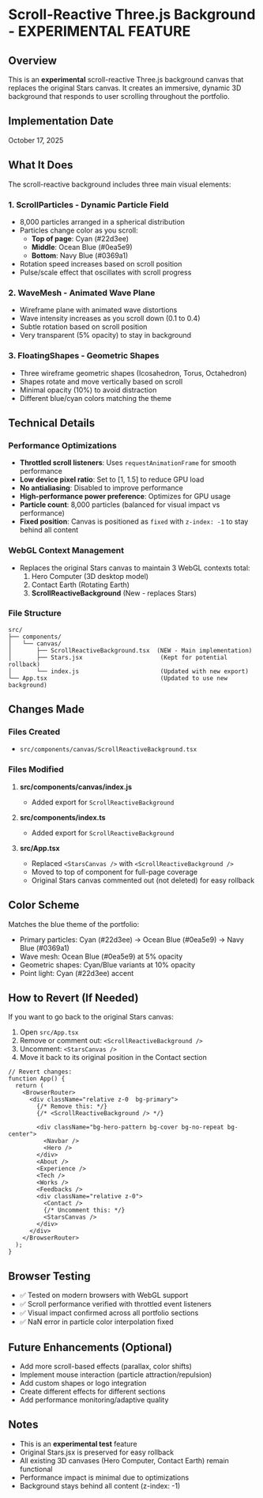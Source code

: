 # Scroll-Reactive Three.js Background - EXPERIMENTAL FEATURE

## Overview
This is an **experimental** scroll-reactive Three.js background canvas that replaces the original Stars canvas. It creates an immersive, dynamic 3D background that responds to user scrolling throughout the portfolio.

## Implementation Date
October 17, 2025

## What It Does
The scroll-reactive background includes three main visual elements:

### 1. **ScrollParticles** - Dynamic Particle Field
- 8,000 particles arranged in a spherical distribution
- Particles change color as you scroll:
  - **Top of page**: Cyan (#22d3ee)
  - **Middle**: Ocean Blue (#0ea5e9)
  - **Bottom**: Navy Blue (#0369a1)
- Rotation speed increases based on scroll position
- Pulse/scale effect that oscillates with scroll progress

### 2. **WaveMesh** - Animated Wave Plane
- Wireframe plane with animated wave distortions
- Wave intensity increases as you scroll down (0.1 to 0.4)
- Subtle rotation based on scroll position
- Very transparent (5% opacity) to stay in background

### 3. **FloatingShapes** - Geometric Shapes
- Three wireframe geometric shapes (Icosahedron, Torus, Octahedron)
- Shapes rotate and move vertically based on scroll
- Minimal opacity (10%) to avoid distraction
- Different blue/cyan colors matching the theme

## Technical Details

### Performance Optimizations
- **Throttled scroll listeners**: Uses `requestAnimationFrame` for smooth performance
- **Low device pixel ratio**: Set to [1, 1.5] to reduce GPU load
- **No antialiasing**: Disabled to improve performance
- **High-performance power preference**: Optimizes for GPU usage
- **Particle count**: 8,000 particles (balanced for visual impact vs performance)
- **Fixed position**: Canvas is positioned as `fixed` with `z-index: -1` to stay behind all content

### WebGL Context Management
- Replaces the original Stars canvas to maintain 3 WebGL contexts total:
  1. Hero Computer (3D desktop model)
  2. Contact Earth (Rotating Earth)
  3. **ScrollReactiveBackground** (New - replaces Stars)

### File Structure
```
src/
├── components/
│   └── canvas/
│       ├── ScrollReactiveBackground.tsx  (NEW - Main implementation)
│       ├── Stars.jsx                      (Kept for potential rollback)
│       └── index.js                       (Updated with new export)
└── App.tsx                                (Updated to use new background)
```

## Changes Made

### Files Created
- `src/components/canvas/ScrollReactiveBackground.tsx`

### Files Modified
1. **src/components/canvas/index.js**
   - Added export for `ScrollReactiveBackground`

2. **src/components/index.ts**
   - Added export for `ScrollReactiveBackground`

3. **src/App.tsx**
   - Replaced `<StarsCanvas />` with `<ScrollReactiveBackground />`
   - Moved to top of component for full-page coverage
   - Original Stars canvas commented out (not deleted) for easy rollback

## Color Scheme
Matches the blue theme of the portfolio:
- Primary particles: Cyan (#22d3ee) → Ocean Blue (#0ea5e9) → Navy Blue (#0369a1)
- Wave mesh: Ocean Blue (#0ea5e9) at 5% opacity
- Geometric shapes: Cyan/Blue variants at 10% opacity
- Point light: Cyan (#22d3ee) accent

## How to Revert (If Needed)

If you want to go back to the original Stars canvas:

1. Open `src/App.tsx`
2. Remove or comment out: `<ScrollReactiveBackground />`
3. Uncomment: `<StarsCanvas />`
4. Move it back to its original position in the Contact section

```tsx
// Revert changes:
function App() {
  return (
    <BrowserRouter>
      <div className="relative z-0  bg-primary">
        {/* Remove this: */}
        {/* <ScrollReactiveBackground /> */}
        
        <div className="bg-hero-pattern bg-cover bg-no-repeat bg-center">
          <Navbar />
          <Hero />
        </div>
        <About />
        <Experience />
        <Tech />
        <Works />
        <Feedbacks />
        <div className="relative z-0">
          <Contact />
          {/* Uncomment this: */}
          <StarsCanvas />
        </div>
      </div>
    </BrowserRouter>
  );
}
```

## Browser Testing
- ✅ Tested on modern browsers with WebGL support
- ✅ Scroll performance verified with throttled event listeners
- ✅ Visual impact confirmed across all portfolio sections
- ✅ NaN error in particle color interpolation fixed

## Future Enhancements (Optional)
- Add more scroll-based effects (parallax, color shifts)
- Implement mouse interaction (particle attraction/repulsion)
- Add custom shapes or logo integration
- Create different effects for different sections
- Add performance monitoring/adaptive quality

## Notes
- This is an **experimental test** feature
- Original Stars.jsx is preserved for easy rollback
- All existing 3D canvases (Hero Computer, Contact Earth) remain functional
- Performance impact is minimal due to optimizations
- Background stays behind all content (z-index: -1)
